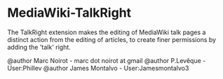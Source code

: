 MediaWiki-TalkRight
===================

The TalkRight extension makes the editing of MediaWiki talk pages a distinct action from the editing of articles, to create finer permissions by adding the 'talk' right.

@author Marc Noirot - marc dot noirot at gmail
@author P.Levêque - User:Phillev
@author James Montalvo - User:Jamesmontalvo3
